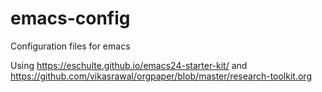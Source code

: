 # emacs-config
Configuration files for emacs

Using https://eschulte.github.io/emacs24-starter-kit/
and
https://github.com/vikasrawal/orgpaper/blob/master/research-toolkit.org

